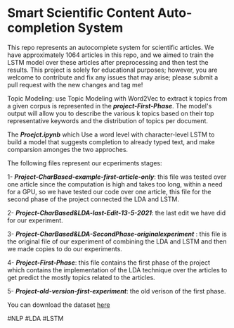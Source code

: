 # Smart Scientific Content Auto-completion System

This repo represents an autocomplete system for scientific articles. We have approximately 1064 articles in this repo, and we aimed to train the LSTM model over these articles after preprocessing and then test the results.
This project is solely for educational purposes; however, you are welcome to contribute and fix any issues that may arise; please submit a pull request with the new changes and tag me!

Topic Modeling: use Topic Modeling with Word2Vec to extract k topics from a given corpus is represented in the ***project-First-Phase***. The model's output will allow you to describe the various k topics based on their top representative keywords and the distribution of topics per document.

The ***Proejct.ipynb*** which Use a word level with character-level LSTM to build a model that suggests completion to already typed
text, and make comparsion amonges the two approches.

The following files represent our ecperiments stages:

1- ***Project-CharBased-example-first-article-only***: this file was tested over one article since the computation is high and takes too long, within a need for a GPU, so we have tested our code over one article, this file for the second phase of the project connected the LDA and LSTM.

2- ***Project-CharBased&LDA-last-Edit-13-5-2021***: the last edit we have did for our experiment.

3- ***Project-CharBased&LDA-SecondPhase-originalexperiment*** : this file is the original file of our experiment of combining the LDA and LSTM and then we made copies to do our experiments.

4- ***Project-First-Phase***:
this file contains the first phase of the project which contains the implementation of the LDA technique over the articles to get predict the mostly topics related to the articles.


5- ***Project-old-version-first-experiment***: 
the old verison of the first phase.



You can download the dataset [here](https://drive.google.com/file/d/1HrbRAWal2dcc819V9XgCVnPCZzQ7P7oN/view?fbclid=IwAR06OXYZ1Dti3cL4_YSDOSOkBFUI9hK6PEQ73Td7xwpLT4Jx_HeU2yHE-H8)


#NLP #LDA #LSTM
